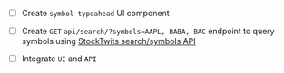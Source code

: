 - [ ] Create `symbol-typeahead` UI component

- [ ] Create `GET` `api/search/?symbols=AAPL, BABA, BAC` endpoint to query symbols using [StockTwits search/symbols API](https://api.stocktwits.com/developers/docs/api#search-symbols-docs)



- [ ] Integrate `UI` and `API`
